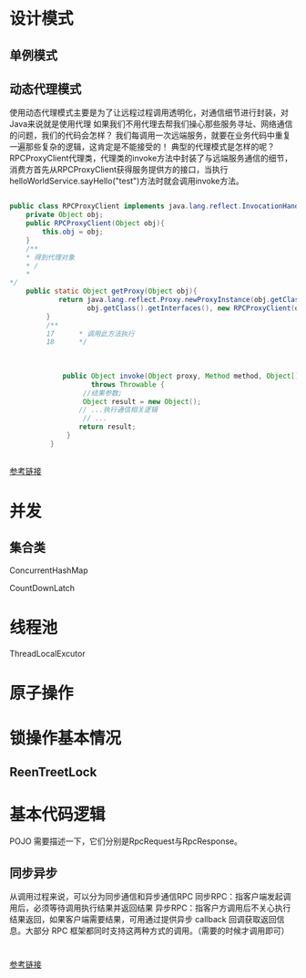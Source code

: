 # 设计模式

## 单例模式
## 动态代理模式
使用动态代理模式主要是为了让远程过程调用透明化，对通信细节进行封装，对Java来说就是使用代理
如果我们不用代理去帮我们操心那些服务寻址、网络通信的问题，我们的代码会怎样？
我们每调用一次远端服务，就要在业务代码中重复一遍那些复杂的逻辑，这肯定是不能接受的！
典型的代理模式是怎样的呢？
RPCProxyClient代理类，代理类的invoke方法中封装了与远端服务通信的细节，消费方首先从RPCProxyClient获得服务提供方的接口，当执行helloWorldService.sayHello("test")方法时就会调用invoke方法。
```java

public class RPCProxyClient implements java.lang.reflect.InvocationHandler{
    private Object obj;
    public RPCProxyClient(Object obj){
        this.obj = obj;
    }
    /**
    * 得到代理对象
    * /
    *
*/
    public static Object getProxy(Object obj){
            return java.lang.reflect.Proxy.newProxyInstance(obj.getClass().getClassLoader(),
                   obj.getClass().getInterfaces(), new RPCProxyClient(obj));
         }
         /**
         17      * 调用此方法执行
         18      */
            
            
            
             public Object invoke(Object proxy, Method method, Object[] args)
                    throws Throwable {
                  //结果参数;
                  Object result = new Object();
                 // ...执行通信相关逻辑
                  // ...
                 return result;
              }
          }
         

```
[参考链接](https://blog.csdn.net/u012422829/article/details/78378119)
# 并发
## 集合类
ConcurrentHashMap

CountDownLatch
# 线程池
ThreadLocalExcutor
# 原子操作
# 锁操作基本情况
## ReenTreetLock
# 基本代码逻辑
POJO 需要描述一下，它们分别是RpcRequest与RpcResponse。
## 同步异步
从调用过程来说，可以分为同步通信和异步通信RPC
同步RPC：指客户端发起调用后，必须等待调用执行结果并返回结果
异步RPC：指客户方调用后不关心执行结果返回，如果客户端需要结果，可用通过提供异步 callback 回调获取返回信息。大部分 RPC 框架都同时支持这两种方式的调用。（需要的时候才调用即可）
      

# 
[参考链接](https://my.oschina.net/huangyong/blog/361751)